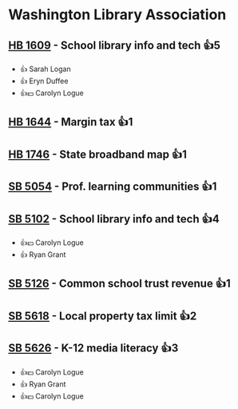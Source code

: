 # Washington Library Association

## [HB 1609](/bill/2023-24/hb/1609/) - School library info and tech 👍5  
* 👍 Sarah Logan
* 👍 Eryn Duffee
* 👍💵 Carolyn Logue

## [HB 1644](/bill/2023-24/hb/1644/) - Margin tax 👍1  

## [HB 1746](/bill/2023-24/hb/1746/) - State broadband map 👍1  

## [SB 5054](/bill/2023-24/sb/5054/) - Prof. learning communities 👍1  

## [SB 5102](/bill/2023-24/sb/5102/) - School library info and tech 👍4  
* 👍💵 Carolyn Logue
* 👍 Ryan Grant

## [SB 5126](/bill/2023-24/sb/5126/) - Common school trust revenue 👍1  

## [SB 5618](/bill/2023-24/sb/5618/) - Local property tax limit 👍2  

## [SB 5626](/bill/2023-24/sb/5626/) - K-12 media literacy 👍3  
* 👍💵 Carolyn Logue
* 👍 Ryan Grant
* 👍💵 Carolyn Logue